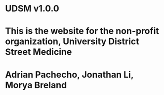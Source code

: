 # UDSM v1.0.0

# This is the website for the non-profit organization, University District Street Medicine

# Adrian Pachecho, Jonathan Li, Morya Breland
